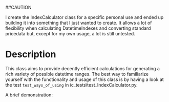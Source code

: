 ##CAUTION

I create the IndexCalculator class for a specific personal use and ended up building it into something that 
I just wanted to create. It allows a lot of flexibility when calculating DatetimeIndexes and converting standard 
pricedata but, except for my own usage, a lot is still untested.


# Description

This class aims to provide decently efficient calculations for generating a rich variety of possible datetime ranges.
The best way to familiarize yourself with the functionality and usage of this class is by having a look at 
the test `test_ways_of_using` in ic_tests\test_IndexCalculator.py. 

A brief demonstration:

    


    



